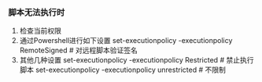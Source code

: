 
### 脚本无法执行时
1) 检查当前权限
2) 通过Powershell进行如下设置
set-executionpolicy -executionpolicy RemoteSigned # 对远程脚本验证签名
3) 其他几种设置
set-executionpolicy -executionpolicy Restricted # 禁止执行脚本
set-executionpolicy -executionpolicy unrestricted # 不限制